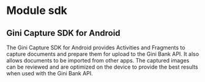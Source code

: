 # Module sdk

## Gini Capture SDK for Android

The Gini Capture SDK for Android provides Activities and Fragments to capture documents and prepare them for upload to
the Gini Bank API. It also allows documents to be imported from other apps. The captured images can be reviewed and are
optimized on the device to provide the best results when used with the Gini Bank API. 
